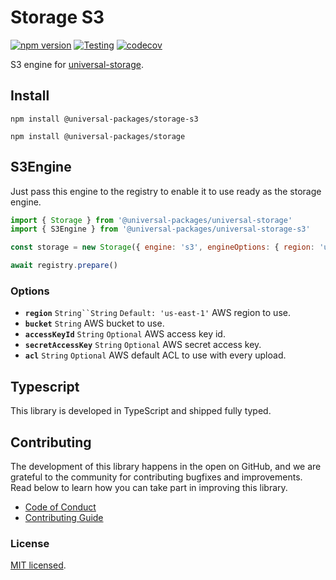 # Storage S3

[![npm version](https://badge.fury.io/js/@universal-packages%2Fstorage-s3.svg)](https://www.npmjs.com/package/@universal-packages/storage-s3)
[![Testing](https://github.com/universal-packages/universal-storage-s3/actions/workflows/testing.yml/badge.svg)](https://github.com/universal-packages/universal-storage-s3/actions/workflows/testing.yml)
[![codecov](https://codecov.io/gh/universal-packages/universal-storage-s3/branch/main/graph/badge.svg?token=CXPJSN8IGL)](https://codecov.io/gh/universal-packages/universal-storage-s3)

S3 engine for [universal-storage](https://github.com/universal-packages/universal-storage).

## Install

```shell
npm install @universal-packages/storage-s3

npm install @universal-packages/storage
```

## S3Engine

Just pass this engine to the registry to enable it to use ready as the storage engine.

```js
import { Storage } from '@universal-packages/universal-storage'
import { S3Engine } from '@universal-packages/universal-storage-s3'

const storage = new Storage({ engine: 's3', engineOptions: { region: 'us-east-1' } })

await registry.prepare()
```

### Options

- **`region`** ` String``String ` `Default: 'us-east-1'`
  AWS region to use.
- **`bucket`** `String`
  AWS bucket to use.
- **`accessKeyId`** `String` `Optional`
  AWS access key id.
- **`secretAccessKey`** `String` `Optional`
  AWS secret access key.
- **`acl`** `String` `Optional`
  AWS default ACL to use with every upload.

## Typescript

This library is developed in TypeScript and shipped fully typed.

## Contributing

The development of this library happens in the open on GitHub, and we are grateful to the community for contributing bugfixes and improvements. Read below to learn how you can take part in improving this library.

- [Code of Conduct](./CODE_OF_CONDUCT.md)
- [Contributing Guide](./CONTRIBUTING.md)

### License

[MIT licensed](./LICENSE).
